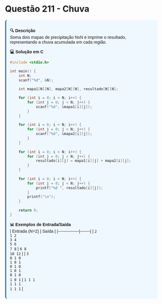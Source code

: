 ﻿# Questão 211 - Chuva

<div style="background: #f0f8ff; padding: 12px; border-radius: 8px; border-left: 4px solid #4682b4; margin-bottom: 16px; font-family: Arial, sans-serif;">

**🔍 Descrição**  
Soma dois mapas de precipitação NxN e imprime o resultado, representando a chuva acumulada em cada região.

**💻 Solução em C**  
```c
#include <stdio.h>

int main() {
    int N;
    scanf("%d", &N);
    
    int mapa1[N][N], mapa2[N][N], resultado[N][N];

    for (int i = 0; i < N; i++) {
        for (int j = 0; j < N; j++) {
            scanf("%d", &mapa1[i][j]);
        }
    }
  
    for (int i = 0; i < N; i++) {
        for (int j = 0; j < N; j++) {
            scanf("%d", &mapa2[i][j]);
        }
    }
   
    for (int i = 0; i < N; i++) {
        for (int j = 0; j < N; j++) {
            resultado[i][j] = mapa1[i][j] + mapa2[i][j];
        }
    }
    
    for (int i = 0; i < N; i++) {
        for (int j = 0; j < N; j++) {
            printf("%d ", resultado[i][j]);
        }
        printf("\n");
    }
    
    return 0;
}
```

**📊 Exemplos de Entrada/Saída**  
| Entrada (N=2) | Saída |
|---------------|-------|
| `2`<br>`1 2`<br>`3 4`<br>`5 6`<br>`7 8` | `6 8`<br>`10 12` |
| `3`<br>`0 1 0`<br>`1 0 1`<br>`0 1 0`<br>`1 0 1`<br>`0 1 0`<br>`1 0 1` | `1 1 1`<br>`1 1 1`<br>`1 1 1` |

</div>